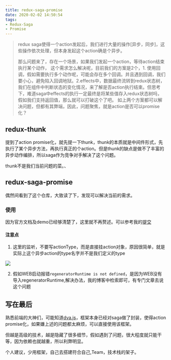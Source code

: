 ```yaml
---
title: redux-saga-promise
date: 2020-02-02 14:50:54
tags:
- Redux-Saga
- Promise
---
```

> redux saga使得一个action发起后，我们进行大量的操作[异步，同步]，这些操作依次处理，但本身发起这个action确是个异步。
>
>那么问题来了，存在一个场景，如果我们发起一个action，等待action结束执行某个动作， 这个需求怎么解决呢，目前我们的方案是2个，1. 使用回调，假如需要执行多个动作呢，可能会存在多个回调。并且遇到回调，我们要小心，避免陷入回调地狱。2.effects中，数据最终流转到redux状态树，我们在组件中判断状态的变化情况，来了解是否action执行结束。但思考下，难道saga中effects的执行一定最终是将某些值存入redux状态树吗，假如我们支持返回值，那么就可以打破这个了吧。
> 如上两个方案都可以解决问题，但都有其弊端，因此，问题聚焦，就是action是否可以promise化？

## redux-thunk
提到了action promise化，就先提一下thunk，thunk的本质就是中间件形式，先执行了某个异步方法，再执行真正的个action。但是thunk的缺点是做不了丰富的异步动作编排，所以saga作为竞争对手解决了这个问题。

thunk不是我们当前问题的菜。、

## redux-saga-promise
偶然间看到了这个仓库，大致读了下，发现可以解决当前的需求。

### 使用
因为官方文档及demo已经够清楚了，这里就不再赘述。可以参考我的[提交](https://github.com/alanhg/react-demo/commit/52f7ef7a287a51407d00d89cc04f2cdf09ea8df8)

#### 注意点
1. 这里的监听，不要写actionType，而是直接挂action对象，原因很简单，就是实际上这个异步action的type名字并不是我们定义的type

![](https://i.imgur.com/YDQupne.png)

2. 假如WEB启动报错`regeneratorRuntime is not defined`，是因为WEB没有导入regeneratorRuntime,解决办法，我的博客中检索即可，有专门文章去说这个问题


## 写在最后
 熟悉前端的大神们，可能知道[dva.js](https://github.com/dvajs/dva)，框架本身已经对saga做了封装，使得action promise化，如果嫌上述的问题都太麻烦，可以直接使用该框架。

 但越是高级的技术，越是隐藏了很多细节，假如遇到了问题，很大程度就只能干等，因为依赖也就越重，所以利弊明显。

 个人建议，少用框架，自己去搭建符合自己,Team，技术栈的架子。
